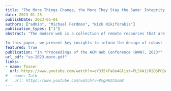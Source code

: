 ```yaml
---
title: "The More Things Change, the More They Stay the Same: Integrity of Modern JavaScript"
date: 2023-01-25
publishDate: 2023-05-01
authors: ["admin", "Michael Ferdman", "Nick Nikiforakis"]
publication_types: ["1"]
abstract: "The modern web is a collection of remote resources that are identified by their location and composed of interleaving networks of trust. Supply chain attacks compromise the users of a target domain by leveraging its often large set of trusted third parties who provide resources such as JavaScript. The ubiquity of JavaScript, paired with its ability to execute arbitrary code on client machines, makes this particular web resource an ideal vector for supply chain attacks. Currently, there exists no robust method for users browsing the web to verify that the script content they receive from a third party is the expected content. 

In this paper, we present key insights to inform the design of robust integrity mechanisms, derived from our large-scale analyses of the 6M scripts we collected while crawling 44K domains every day for 77 days. We find that scripts that frequently change should be considered first-class citizens in the modern web ecosystem, and that the ways in which scripts change remain constant over time. Furthermore, we present analyses on the use of strict integrity verification (e.g., Subresource Integrity) at the granularity of the script providers themselves, offering a more complete perspective and demonstrating that the use of strict integrity alone cannot provide satisfactory security guarantees. We conclude that it is infeasible for a client to distinguish benign changes from malicious ones without additional, external knowledge, motivating the need for a new protocol to provide clients the necessary context to assess the potential ramifications of script changes."
featured: true
publication: "In *Proceedings of the ACM Web Conference (WWW), 2023*"
url_pdf: "so-2023-more.pdf"
links:
- name: Teaser
  url: https://www.youtube.com/watch?v=eY335kFa8o4&list=PLSXA1jR2OSPCQAdwDqummDi9dNxiHJWLx&index=2
# - name: Talk
#   url: https://www.youtube.com/watch?v=8mgHW3CGsm8
---
```

